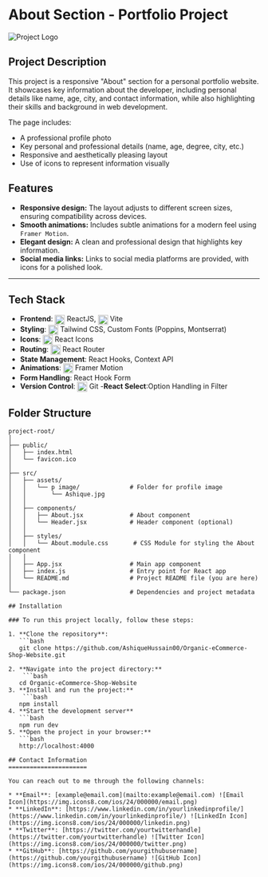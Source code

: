 # **About Section - Portfolio Project**

![Project Logo](./assets/logo.png) <!-- You can add your logo if available -->

## **Project Description**
This project is a responsive "About" section for a personal portfolio website. It showcases key information about the developer, including personal details like name, age, city, and contact information, while also highlighting their skills and background in web development.

The page includes:
- A professional profile photo
- Key personal and professional details (name, age, degree, city, etc.)
- Responsive and aesthetically pleasing layout
- Use of icons to represent information visually

## **Features**
- **Responsive design:** The layout adjusts to different screen sizes, ensuring compatibility across devices.
- **Smooth animations:** Includes subtle animations for a modern feel using `Framer Motion`.
- **Elegant design:** A clean and professional design that highlights key information.
- **Social media links:** Links to social media platforms are provided, with icons for a polished look.

---
## Tech Stack

- **Frontend**: <img src="https://upload.wikimedia.org/wikipedia/commons/a/a7/React-icon.svg" alt="ReactJS Logo" width="20" height="20" style="vertical-align: middle;"/> ReactJS, <img src="https://www.svgrepo.com/show/354521/vitejs.svg" alt="Vite Logo" width="20" height="20" style="vertical-align: middle;"/> Vite
- **Styling**: <img src="https://upload.wikimedia.org/wikipedia/commons/d/d5/Tailwind_CSS_Logo.svg" alt="Tailwind CSS Logo" width="20" height="20" style="vertical-align: middle;"/> Tailwind CSS, Custom Fonts (Poppins, Montserrat)
- **Icons**: <img src="https://raw.githubusercontent.com/react-icons/react-icons/master/react-icons.svg" alt="React Icons Logo" width="20" height="20" style="vertical-align: middle;"/> React Icons
- **Routing**: <img src="https://www.svgrepo.com/show/354262/react-router.svg" alt="React Router Logo" width="20" height="20" style="vertical-align: middle;"/> React Router
- **State Management**: React Hooks, Context API
- **Animations**: <img src="https://cdn.worldvectorlogo.com/logos/framer-motion.svg" alt="Framer Motion Logo" width="20" height="20" style="vertical-align: middle;"/> Framer Motion
- **Form Handling**: React Hook Form
- **Version Control**: <img src="https://git-scm.com/images/logos/downloads/Git-Icon-1788C.svg" alt="Git Logo" width="20" height="20" style="vertical-align: middle;"/> Git
-**React Select**:Option Handling in Filter
 
## **Folder Structure**

```plaintext
project-root/
│
├── public/
│   ├── index.html
│   └── favicon.ico
│
├── src/
│   ├── assets/
│   │   └── p image/              # Folder for profile image
│   │       └── Ashique.jpg
│   │
│   ├── components/
│   │   ├── About.jsx             # About component
│   │   └── Header.jsx            # Header component (optional)
│   │
│   ├── styles/
│   │   └── About.module.css       # CSS Module for styling the About component
│   │
│   ├── App.jsx                   # Main app component
│   ├── index.js                  # Entry point for React app
│   └── README.md                 # Project README file (you are here)
│
└── package.json                  # Dependencies and project metadata

## Installation

### To run this project locally, follow these steps:

1. **Clone the repository**:
   ```bash
   git clone https://github.com/AshiqueHussain00/Organic-eCommerce-Shop-Website.git
   
2. **Navigate into the project directory:**
    ```bash
   cd Organic-eCommerce-Shop-Website
3. **Install and run the project:**
    ```bash
   npm install
4. **Start the development server**
   ```bash
   npm run dev
5. **Open the project in your browser:**
   ```bash
   http://localhost:4000

## Contact Information
======================

You can reach out to me through the following channels:

* **Email**: [example@email.com](mailto:example@email.com) ![Email Icon](https://img.icons8.com/ios/24/000000/email.png)
* **LinkedIn**: [https://www.linkedin.com/in/yourlinkedinprofile/](https://www.linkedin.com/in/yourlinkedinprofile/) ![LinkedIn Icon](https://img.icons8.com/ios/24/000000/linkedin.png)
* **Twitter**: [https://twitter.com/yourtwitterhandle](https://twitter.com/yourtwitterhandle) ![Twitter Icon](https://img.icons8.com/ios/24/000000/twitter.png)
* **GitHub**: [https://github.com/yourgithubusername](https://github.com/yourgithubusername) ![GitHub Icon](https://img.icons8.com/ios/24/000000/github.png)
